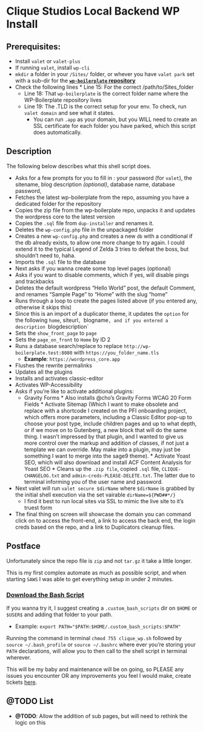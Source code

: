 # Clique Studios Local Backend WP Install

## Prerequisites:
* Install `valet` or `valet-plus`
* If running `valet`, install `wp-cli`
* `mkdir` a folder in your `/Sites/` folder, or whever you have `valet park` set with a sub-dir for the <ins>**[`wp-boilerplate` repository]**</ins>
* Check the following lines
	* Line 15: For the correct /path/to/Sites_folder
	* Line 18: That `wp-boilerplate` is the correct folder name where the WP-Boilerplate repository lives
	* Line 19: The .TLD is the correct setup for your env. To check, run `valet domain` and see what it states.
		* You can run `.app` as your domain, but you WILL need to create an SSL certificate for each folder you have parked, which this script does automatically.

## Description
The following below describes what this shell script does.

* Asks for a few prompts for you to fill in : your password (for `valet`), the sitename, blog description *(optional)*, database name, database password,
* Fetches the latest wp-boilerplate from the repo, assuming you have a dedicated folder for the repository
* Copies the zip file from the wp-boilerplate repo, unpacks it and updates the wordpress core to the latest version
* Copies the `.sql` file from `dup-installer` and renames it.
* Deletes the `wp-config.php` file in the unpackaged folder
* Creates a new `wp-config.php` and creates a new `db` with a conditional if the db already exists, to allow one more change to try again. I could extend it to the typical Legend of Zelda 3 tries to defeat the boss, but shouldn’t need to, haha.
* Imports the `.sql` file to the database
* Next asks if you wanna create some top level pages (optional)
* Asks if you want to disable comments, which if yes, will disable pings and trackbacks
* Deletes the default wordpress “Hello World” post, the default Comment, and renames “Sample Page” to “Home” with the slug “home”
* Runs through a loop to create the pages listed above (if you entered any, otherwise it skips this)
* Since this is an import of a duplicator theme, it updates the `option` for the following `home`, siteurl`, `blogname`, and if you entered a description `blogdescription`
* Sets the `show_front_page` to `page`
* Sets the `page_on_front` to `Home` by ID 2
* Runs a database search/replace to replace `http://wp-boilerplate.test:8080` with `https://you_folder_name.tls`
  * **Example**: `https://wordpress_core.app`
* Flushes the rewrite permalinks
* Updates all the plugins
* Installs and activates classic-editor
* Activates WP-Accessibility
* Asks if you’re like to activate additional plugins: 
	* Gravity Forms
		* Also installs @cho’s Gravity Forms WCAG 20 Form Fields
	* Activate Sitemap (Which I want to make obsolete and replace with a shortcode I created on the PFI onboarding project, which offers more parameters, including a Classic Editor pop-up to choose your post type, include children pages and up to what depth, or if we move on to Gutenberg, a new block that will do the same thing. I wasn’t impressed by that plugin, and I wanted to give us more control over the markup and addition of classes, if not just a template we can override. May make into a plugin, may just be something I want to merge into the sage9 theme).
	* Activate Yoast SEO, which will also download and install ACF Content Analysis for Yoast SEO
* Cleans up the `.zip file`, copied `.sql` file, `CLIQUE-CHANGELOG.txt` and `admin-creds-PLEASE-DELETE.txt`. The latter due to terminal informing you of the user name and password.
* Next valet will run `valet secure $dirName` where `$dirName` is grabbed by the initial shell execution via the set vairable `dirName=${PWD##*/}`
  * I find it best to run local sites via SSL to mimic the live site to it’s truest form
* The final thing on screen will showcase the domain you can command click on to access the front-end, a link to access the back end, the login creds based on the repo, and a link to Duplicators cleanup files.

## Postface
Unfortunately since the repo file is `zip` and not `tar.gz` it take a little longer.

This is my first complex automate as much as possible script, and when starting `SAWS` I was able to get everything setup in under 2 minutes.

### <ins>**[Download the Bash Script]**</ins>

If you wanna try it, I suggest creating a `.custom_bash_scripts` dir on `$HOME` or `$USER$` and adding that folder to your path.

* Example: `export PATH="$PATH:$HOME/.custom_bash_scripts:$PATH"`

Running the command in terminal `chmod 755 clique_wp.sh` followed by `source ~/.bash_profile` or `source ~/.bashrc` where ever you’re storing your `PATH` declarations, will allow you to then call to the shell script in terminal wherever.

This will be my baby and maintenance will be on going, so PLEASE any issues you encounter OR any improvements you feel I would make, create tickets [here][3].


## @TODO List

* **@TODO**: Allow the addition of sub pages, but will need to rethink the logic on this


<!-- Links -->
[`wp-boilerplate` repository]:https://bitbucket.org/clique_studios/wp-boilerplate/src/master/
[Download the Bash Script]:https://github.com/kupoback/shell_scripts/blob/master/clique/clique_wp.sh
[3]:https://github.com/kupoback/shell_scripts/issues

